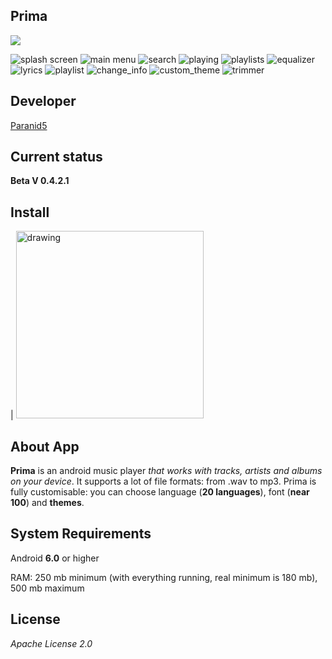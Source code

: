 **Prima**
------------------------
![](https://www.codefactor.io/Content/badges/A.svg)

![splash screen](app/src/main/res/drawable/splash.webp)
![main menu](app/src/main/res/drawable/main_menu.webp)
![search](app/src/main/res/drawable/search.webp)
![playing](app/src/main/res/drawable/playing.webp)
![playlists](app/src/main/res/drawable/playlists.webp)
![equalizer](app/src/main/res/drawable/equalizer_image.webp)
![lyrics](app/src/main/res/drawable/lyrics_image.webp)
![playlist](app/src/main/res/drawable/playlist_preview.webp)
![change_info](app/src/main/res/drawable/change_info.webp)
![custom_theme](app/src/main/res/drawable/custom_theme.webp)
![trimmer](app/src/main/res/drawable/trimmer.webp)

**Developer**
------------------------
[Paranid5](https://github.com/dinaraparanid)

**Current status**
------------------------
**Beta V 0.4.2.1**

**Install**
-----------------------

| [<img src="app/src/main/res/drawable/download_icon.webp" alt="drawing" width="300"/>](Prima_v0.4.2.1.apk)

**About App**
-----------------------

**Prima** is an android music player *that works with tracks, artists and albums on your device*.
It supports a lot of file formats: from .wav to mp3.
Prima is fully customisable: you can choose language (**20 languages**), font (**near 100**) and **themes**.

**System Requirements**
-----------------------
Android **6.0** or higher

RAM: 250 mb minimum (with everything running, real minimum is 180 mb), 500 mb maximum

**License**
-----------------------
*Apache License 2.0*